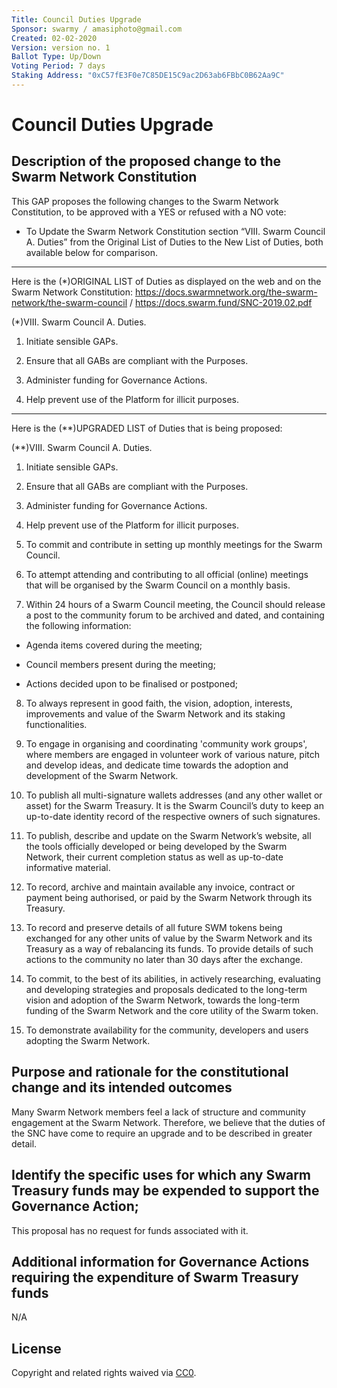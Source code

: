 ```yaml
---
Title: Council Duties Upgrade
Sponsor: swarmy / amasiphoto@gmail.com
Created: 02-02-2020
Version: version no. 1
Ballot Type: Up/Down 
Voting Period: 7 days
Staking Address: "0xC57fE3F0e7C85DE15C9ac2D63ab6FBbC0B62Aa9C"
---
```

#  Council Duties Upgrade

## Description of the proposed change to the Swarm Network Constitution

This GAP proposes the following changes to the Swarm Network Constitution, to be approved with a YES or refused with a NO vote:

- To Update the Swarm Network Constitution section “VIII. Swarm Council A. Duties” from the Original List of Duties to the New List of Duties, both available below for comparison.

---------------

Here is the (*)ORIGINAL LIST of Duties as displayed on the web and on the Swarm Network Constitution: https://docs.swarmnetwork.org/the-swarm-network/the-swarm-council / https://docs.swarm.fund/SNC-2019.02.pdf


(*)VIII. Swarm Council A. Duties. 

1. Initiate sensible GAPs. 

2. Ensure that all GABs are compliant with the Purposes.

3. Administer funding for Governance Actions. 

4. Help prevent use of the Platform for illicit purposes.


---------------


Here is the (**)UPGRADED LIST of Duties that is being proposed:

(**)VIII. Swarm Council A. Duties.   
1. Initiate sensible GAPs. 

2. Ensure that all GABs are compliant with the Purposes.

3. Administer funding for Governance Actions. 

4. Help prevent use of the Platform for illicit purposes.

5. To commit and contribute in setting up monthly meetings for the Swarm Council.

6. To attempt attending and contributing to all official (online) meetings that will be organised by the Swarm Council on a monthly basis. 

7. Within 24 hours of a Swarm Council meeting, the Council should release a post to the community forum to be archived and dated, and containing the following information:

- Agenda items covered during the meeting;

- Council members present during the meeting;

- Actions decided upon to be finalised or postponed;

8. To always represent in good faith, the vision, adoption, interests, improvements and value of the Swarm Network and its staking functionalities.

9. To engage in organising and coordinating 'community work groups', where members are engaged in volunteer work of various nature, pitch and develop ideas, and dedicate time towards the adoption and development of the Swarm Network.  

10. To publish all multi-signature wallets addresses (and any other wallet or asset) for the Swarm Treasury. It is the Swarm Council’s duty to keep an up-to-date identity record of the respective owners of such signatures.

11. To publish, describe and update on the Swarm Network’s website, all the tools officially developed or being developed by the Swarm Network, their current completion status as well as up-to-date informative material.

12. To record, archive and maintain available any invoice, contract or payment being authorised, or paid by the Swarm Network through its Treasury.

13. To record and preserve details of all future SWM tokens being exchanged for any other units of value by the Swarm Network and its Treasury as a way of rebalancing its funds. To provide details of such actions to the community no later than 30 days after the exchange.

14. To commit, to the best of its abilities, in actively researching, evaluating and developing strategies and proposals dedicated to the long-term vision and adoption of the Swarm Network, towards the long-term funding of the Swarm Network and the core utility of the Swarm token.

15. To demonstrate availability for the community, developers and users adopting the Swarm Network.



## Purpose and rationale for the constitutional change and its intended outcomes


Many Swarm Network members feel a lack of structure and community engagement at the Swarm Network. Therefore, we believe that the duties of the SNC have come to require an upgrade and to be described in greater detail. 


## Identify the specific uses for which any Swarm Treasury funds may be expended to support the Governance Action;

This proposal has no request for funds associated with it.

## Additional information for Governance Actions requiring the expenditure of Swarm Treasury funds

N/A

## License
Copyright and related rights waived via [CC0](https://creativecommons.org/publicdomain/zero/1.0/).


